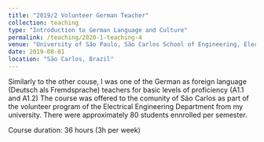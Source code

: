```yaml
---
title: "2019/2 Volunteer German Teacher"
collection: teaching
type: "Introduction to German Language and Culture"
permalink: /teaching/2020-1-teaching-4
venue: "University of São Paulo, São Carlos School of Engineering, Electrical Engineering Department"
date: 2019-08-01
location: "São Carlos, Brazil"
---
```


Similarly to the other couse, I was one of the German as foreign language (Deutsch als Fremdsprache) teachers for basic levels of proficiency (A1.1 and A1.2) The course was offered to the comunity of São Carlos as part of the volunteer program of the Electrical Engineering Department from my university. There were approximately 80 students ennrolled per semester.

Course duration: 36 hours (3h per week)